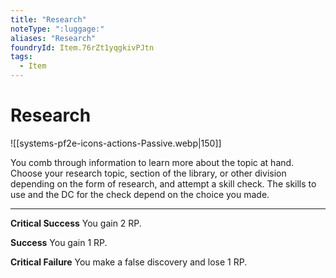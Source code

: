 ```yaml
---
title: "Research"
noteType: ":luggage:"
aliases: "Research"
foundryId: Item.76rZt1yqgkivPJtn
tags:
  - Item
---
```


# Research
![[systems-pf2e-icons-actions-Passive.webp|150]]

You comb through information to learn more about the topic at hand. Choose your research topic, section of the library, or other division depending on the form of research, and attempt a skill check. The skills to use and the DC for the check depend on the choice you made.

* * *

**Critical Success** You gain 2 RP.

**Success** You gain 1 RP.

**Critical Failure** You make a false discovery and lose 1 RP.
